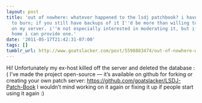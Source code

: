 ```yaml
---
layout: post
title: 'out of nowhere: whatever happened to the lsdj patchbook? i have bandwidth
  to burn; if you still have backups of it I''d be more than willing to import them
  on my server. i''m not especially interested in moderating it, but if it needs a
  home i can provide one.'
date: '2011-05-17T21:42:31-07:00'
tags: []
tumblr_url: http://www.goatslacker.com/post/5598883474/out-of-nowhere-whatever-happened-to-the-lsdj
---
```

Hi!
Unfortunately my ex-host killed off the server and deleted the database :( I’ve made the project open-source — it’s available on github for forking or creating your own patch server: https://github.com/goatslacker/LSDJ-Patch-Book
I wouldn’t mind working on it again or fixing it up if people start using it again :)
